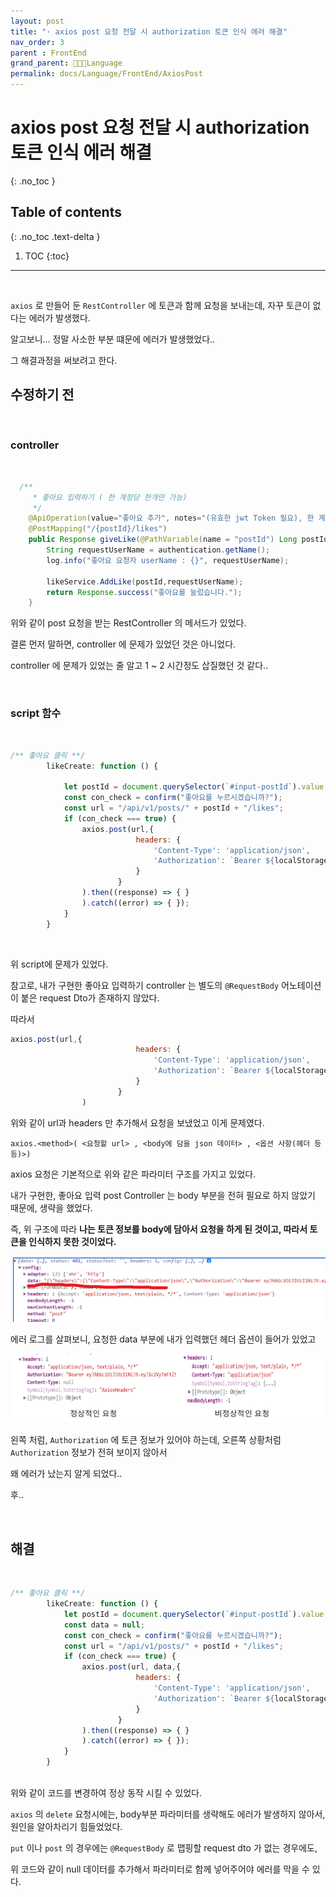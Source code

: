 ```yaml
---
layout: post
title: "· axios post 요청 전달 시 authorization 토큰 인식 에러 해결"
nav_order: 3
parent : FrontEnd
grand_parent: 👩🏻‍💻Language
permalink: docs/Language/FrontEnd/AxiosPost
---
```


# axios post 요청 전달 시 authorization 토큰 인식 에러 해결
{: .no_toc }

## Table of contents
{: .no_toc .text-delta }

1. TOC
{:toc}

---

<br>


`axios` 로 만들어 둔 `RestController` 에 토큰과 함께 요청을 보내는데, 자꾸 토큰이 없다는 에러가 발생했다.

알고보니... 정말 사소한 부분 떄문에 에러가 발생했었다..

그 해결과정을 써보려고 한다.



## 수정하기 전

<br>


### controller

<br>


```java
  /**
     * 좋아요 입력하기 ( 한 계정당 한개만 가능)
     */
    @ApiOperation(value="좋아요 추가", notes="(유효한 jwt Token 필요), 한 계정당 한개만 누를 수 있다.")
    @PostMapping("/{postId}/likes")
    public Response giveLike(@PathVariable(name = "postId") Long postId, @ApiIgnore Authentication authentication) throws SQLException {
        String requestUserName = authentication.getName();
        log.info("좋아요 요청자 userName : {}", requestUserName);

        likeService.AddLike(postId,requestUserName);
        return Response.success("좋아요를 눌렀습니다.");
    }
```

위와 같이 post 요청을 받는 RestController 의 메서드가 있었다.

결론 먼저 말하면, controller 에 문제가 있었던 것은 아니었다.

controller 에 문제가 있었는 줄 알고 1 ~ 2 시간정도 삽질했던 것 같다..

<br>

### script 함수

<br>


```javascript
/** 좋아요 클릭 **/
        likeCreate: function () {

            let postId = document.querySelector(`#input-postId`).value;
            const con_check = confirm("좋아요를 누르시겠습니까?");
            const url = "/api/v1/posts/" + postId + "/likes";
            if (con_check === true) {
                axios.post(url,{
                            headers: {
                                'Content-Type': 'application/json',
                                'Authorization': `Bearer ${localStorage.getItem("token")}`
                            }
                        }
                ).then((response) => { }
                ).catch((error) => { });
            }
        }
```

<br>


위 script에 문제가 있었다.

참고로, 내가 구현한 좋아요 입력하기 controller 는 별도의 `@RequestBody` 어노테이션이 붙은 request Dto가 존재하지 않았다.

따라서

```javascript
axios.post(url,{
                            headers: {
                                'Content-Type': 'application/json',
                                'Authorization': `Bearer ${localStorage.getItem("token")}`
                            }
                        }
                )
```

위와 같이 url과 headers 만 추가해서 요청을 보냈었고 이게 문제였다.



```
axios.<method>( <요청할 url> , <body에 담을 json 데이터> , <옵션 사항(헤더 등등)>)
```

axios 요청은 기본적으로 위와 같은 파라미터 구조를 가지고 있었다.

내가 구현한, 좋아요 입력 post Controller 는 body 부분을 전혀 필요로 하지 않았기 때문에, 생략을 했었다.

즉, 위 구조에 따라 **나는 토큰 정보를 body에 담아서 요청을 하게 된 것이고, 따라서 토큰을 인식하지 못한 것이었다.**


<p align="center">
<img src="https://raw.githubusercontent.com/buinq/imageServer/main/img/image-20230105165005254.png" alt="image-20230105165005254" style="zoom: 67%;" />
</p>

에러 로그를 살펴보니, 요청한 data 부분에 내가 입력했던 헤더 옵션이 들어가 있었고


<p align="center">
<img src="https://raw.githubusercontent.com/buinq/imageServer/main/img/image-20230105165253105.png" alt="image-20230105165253105" style="zoom: 67%;" />
</p>

왼쪽 처럼, `Authorization` 에 토큰 정보가 있어야 하는데, 오른쪽 상황처럼 `Authorization` 정보가 전혀 보이지 않아서

왜 에러가 났는지 알게 되었다..

후..

<br>

## 해결

<br>

```javascript
/** 좋아요 클릭 **/
        likeCreate: function () {
            let postId = document.querySelector(`#input-postId`).value;
            const data = null;
            const con_check = confirm("좋아요를 누르시겠습니까?");
            const url = "/api/v1/posts/" + postId + "/likes";
            if (con_check === true) {
                axios.post(url, data,{
                            headers: {
                                'Content-Type': 'application/json',
                                'Authorization': `Bearer ${localStorage.getItem("token")}`
                            }
                        }
                ).then((response) => { }
                ).catch((error) => { });
            }
        }
```

<br>
위와 같이 코드를 변경하여 정상 동작 시킬 수 있었다.

<br>

`axios` 의 `delete` 요청시에는, body부분 파라미터를 생략해도 에러가 발생하지 않아서, 원인을 알아차리기 힘들었었다.

`put` 이나 `post` 의 경우에는 `@RequestBody` 로 맵핑할 request dto 가 없는 경우에도, 

위 코드와 같이 null 데이터를 추가해서 파라미터로 함께 넣어주어야 에러를 막을 수 있다.

